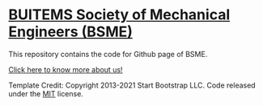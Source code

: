 # [BUITEMS Society of Mechanical Engineers (BSME) ](https://bsme-buitems.github.io/)

This repository contains the code for Github page of BSME. 

[Click here to know more about us! ](https://bsme-buitems.github.io/)




Template Credit: Copyright 2013-2021 Start Bootstrap LLC. Code released under the [MIT](https://github.com/StartBootstrap/startbootstrap-agency/blob/master/LICENSE) license.
